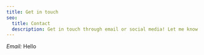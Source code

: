 ```yaml
---
title: Get in touch
seo:
  title: Contact
  description: Get in touch through email or social media! Let me know how I can help.
---
```


_Email:_
Hello
